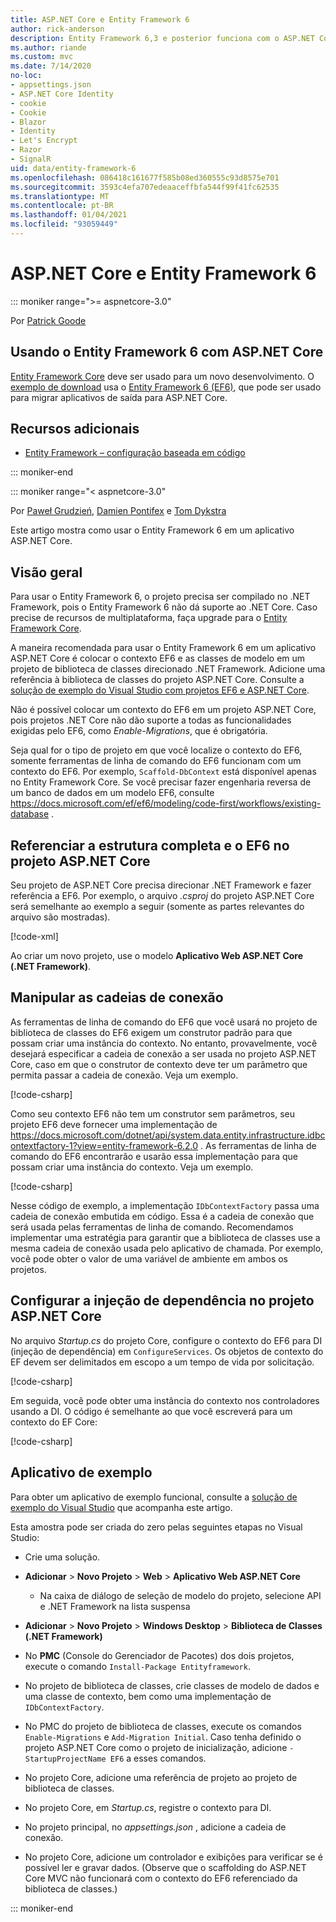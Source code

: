 ```yaml
---
title: ASP.NET Core e Entity Framework 6
author: rick-anderson
description: Entity Framework 6,3 e posterior funciona com o ASP.NET Core 3,1 e posterior.
ms.author: riande
ms.custom: mvc
ms.date: 7/14/2020
no-loc:
- appsettings.json
- ASP.NET Core Identity
- cookie
- Cookie
- Blazor
- Identity
- Let's Encrypt
- Razor
- SignalR
uid: data/entity-framework-6
ms.openlocfilehash: 086418c161677f585b08ed360555c93d8575e701
ms.sourcegitcommit: 3593c4efa707edeaaceffbfa544f99f41fc62535
ms.translationtype: MT
ms.contentlocale: pt-BR
ms.lasthandoff: 01/04/2021
ms.locfileid: "93059449"
---
```

# <a name="aspnet-core-and-entity-framework-6"></a>ASP.NET Core e Entity Framework 6
::: moniker range=">= aspnetcore-3.0"

Por [Patrick Goode](https://github.com/attrib75)

## <a name="using-entity-framework-6-with-aspnet-core"></a>Usando o Entity Framework 6 com ASP.NET Core

[Entity Framework Core](/ef/) deve ser usado para um novo desenvolvimento. O [exemplo de download](https://github.com/dotnet/AspNetCore.Docs/tree/master/aspnetcore/data/entity-framework-6/3.xsample) usa o [Entity Framework 6 (EF6)](/ef/ef6), que pode ser usado para migrar aplicativos de saída para ASP.NET Core.

## <a name="additional-resources"></a>Recursos adicionais

* [Entity Framework – configuração baseada em código](/ef/ef6/fundamentals/configuring/code-based)

::: moniker-end

::: moniker range="< aspnetcore-3.0"

Por [Paweł Grudzień](https://github.com/pgrudzien12), [Damien Pontifex](https://github.com/DamienPontifex) e [Tom Dykstra](https://github.com/tdykstra)

Este artigo mostra como usar o Entity Framework 6 em um aplicativo ASP.NET Core.    

## <a name="overview"></a>Visão geral 

Para usar o Entity Framework 6, o projeto precisa ser compilado no .NET Framework, pois o Entity Framework 6 não dá suporte ao .NET Core. Caso precise de recursos de multiplataforma, faça upgrade para o [Entity Framework Core](/ef/).  

A maneira recomendada para usar o Entity Framework 6 em um aplicativo ASP.NET Core é colocar o contexto EF6 e as classes de modelo em um projeto de biblioteca de classes direcionado .NET Framework. Adicione uma referência à biblioteca de classes do projeto ASP.NET Core. Consulte a [solução de exemplo do Visual Studio com projetos EF6 e ASP.NET Core](https://github.com/dotnet/AspNetCore.Docs/tree/master/aspnetcore/data/entity-framework-6/sample/).  

Não é possível colocar um contexto do EF6 em um projeto ASP.NET Core, pois projetos .NET Core não dão suporte a todas as funcionalidades exigidas pelo EF6, como *Enable-Migrations*, que é obrigatória.    

Seja qual for o tipo de projeto em que você localize o contexto do EF6, somente ferramentas de linha de comando do EF6 funcionam com um contexto do EF6. Por exemplo, `Scaffold-DbContext` está disponível apenas no Entity Framework Core. Se você precisar fazer engenharia reversa de um banco de dados em um modelo EF6, consulte <https://docs.microsoft.com/ef/ef6/modeling/code-first/workflows/existing-database> .    

## <a name="reference-full-framework-and-ef6-in-the-aspnet-core-project"></a>Referenciar a estrutura completa e o EF6 no projeto ASP.NET Core 

Seu projeto de ASP.NET Core precisa direcionar .NET Framework e fazer referência a EF6. Por exemplo, o arquivo *.csproj* do projeto ASP.NET Core será semelhante ao exemplo a seguir (somente as partes relevantes do arquivo são mostradas).    

[!code-xml[](entity-framework-6/sample/MVCCore/MVCCore.csproj?range=3-9&highlight=2)]   

Ao criar um novo projeto, use o modelo **Aplicativo Web ASP.NET Core (.NET Framework)**.    

## <a name="handle-connection-strings"></a>Manipular as cadeias de conexão    

As ferramentas de linha de comando do EF6 que você usará no projeto de biblioteca de classes do EF6 exigem um construtor padrão para que possam criar uma instância do contexto. No entanto, provavelmente, você desejará especificar a cadeia de conexão a ser usada no projeto ASP.NET Core, caso em que o construtor de contexto deve ter um parâmetro que permita passar a cadeia de conexão. Veja um exemplo.   

[!code-csharp[](entity-framework-6/sample/EF6/SchoolContext.cs?name=snippet_Constructor)]   

Como seu contexto EF6 não tem um construtor sem parâmetros, seu projeto EF6 deve fornecer uma implementação de <https://docs.microsoft.com/dotnet/api/system.data.entity.infrastructure.idbcontextfactory-1?view=entity-framework-6.2.0> . As ferramentas de linha de comando do EF6 encontrarão e usarão essa implementação para que possam criar uma instância do contexto. Veja um exemplo.   

[!code-csharp[](entity-framework-6/sample/EF6/SchoolContextFactory.cs?name=snippet_IDbContextFactory)]  

Nesse código de exemplo, a implementação `IDbContextFactory` passa uma cadeia de conexão embutida em código. Essa é a cadeia de conexão que será usada pelas ferramentas de linha de comando. Recomendamos implementar uma estratégia para garantir que a biblioteca de classes use a mesma cadeia de conexão usada pelo aplicativo de chamada. Por exemplo, você pode obter o valor de uma variável de ambiente em ambos os projetos.   

## <a name="set-up-dependency-injection-in-the-aspnet-core-project"></a>Configurar a injeção de dependência no projeto ASP.NET Core  

No arquivo *Startup.cs* do projeto Core, configure o contexto do EF6 para DI (injeção de dependência) em `ConfigureServices`. Os objetos de contexto do EF devem ser delimitados em escopo a um tempo de vida por solicitação.   

[!code-csharp[](entity-framework-6/sample/MVCCore/Startup.cs?name=snippet_ConfigureServices&highlight=5)]   

Em seguida, você pode obter uma instância do contexto nos controladores usando a DI. O código é semelhante ao que você escreverá para um contexto do EF Core:    

[!code-csharp[](entity-framework-6/sample/MVCCore/Controllers/StudentsController.cs?name=snippet_ContextInController)]  

## <a name="sample-application"></a>Aplicativo de exemplo   

Para obter um aplicativo de exemplo funcional, consulte a [solução de exemplo do Visual Studio](https://github.com/dotnet/AspNetCore.Docs/tree/master/aspnetcore/data/entity-framework-6/sample/) que acompanha este artigo.  

Esta amostra pode ser criada do zero pelas seguintes etapas no Visual Studio:    

* Crie uma solução.    

* **Adicionar** > **Novo Projeto** > **Web** > **Aplicativo Web ASP.NET Core**    
  * Na caixa de diálogo de seleção de modelo do projeto, selecione API e .NET Framework na lista suspensa 

* **Adicionar** > **Novo Projeto** > **Windows Desktop** > **Biblioteca de Classes (.NET Framework)**  

* No **PMC** (Console do Gerenciador de Pacotes) dos dois projetos, execute o comando `Install-Package Entityframework`.    

* No projeto de biblioteca de classes, crie classes de modelo de dados e uma classe de contexto, bem como uma implementação de `IDbContextFactory`.    

* No PMC do projeto de biblioteca de classes, execute os comandos `Enable-Migrations` e `Add-Migration Initial`. Caso tenha definido o projeto ASP.NET Core como o projeto de inicialização, adicione `-StartupProjectName EF6` a esses comandos. 

* No projeto Core, adicione uma referência de projeto ao projeto de biblioteca de classes.    

* No projeto Core, em *Startup.cs*, registre o contexto para DI.    

* No projeto principal, no *appsettings.json* , adicione a cadeia de conexão.  

* No projeto Core, adicione um controlador e exibições para verificar se é possível ler e gravar dados. (Observe que o scaffolding do ASP.NET Core MVC não funcionará com o contexto do EF6 referenciado da biblioteca de classes.)

::: moniker-end

